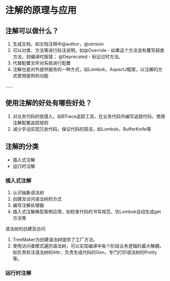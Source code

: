 
# 注解的原理与应用

## 注解可以做什么？ 
1. 生成文档，如文档注释中@author，@version
2. 可以对类、方法等进行标注说明，如@Override - 如果这个方法没有覆写超类方法，则编译时报错；
   @Deprecated - 标记过时方法。
3. 代替配置文件对系统进行配置
4. 注解也是对外提供服务的一种方式，如Lombok，AspectJ框架，以注解的方式使用提供的功能

......

## 使用注解的好处有哪些好处？
1. 对业务代码的低侵入，如BTrace追踪工具，在业务代码外编写追踪代码，使用注解配置追踪规则
2. 减少手动实现冗余代码，保证代码的简洁，如Lombok，BufferKnife等

## 注解的分类

* 插入式注解
* 运行时注解

### 插入式注解
1. 认识抽象语法树
2. 创建及访问语法树的方式
3. 编写注解处理器
4. 插入式注解典型案例应用，如检查代码的书写规范，仿Lombok自动生成get方法等

语法树的创建及访问
1. TreeMaker为创建语法树提供了工厂方法。
2. 使用访问者模式遍历语法树，可以实现编译中各个阶段业务逻辑的最大解耦，如负责标注语法树的Attr，负责生成代码的Gen，专门打印语法树的Pretty等。



### 运行时注解